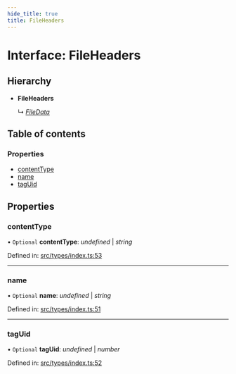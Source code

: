 ```yaml
---
hide_title: true
title: FileHeaders
---
```


# Interface: FileHeaders

## Hierarchy

* **FileHeaders**

  ↳ [*FileData*](filedata.md)

## Table of contents

### Properties

- [contentType](fileheaders.md#contenttype)
- [name](fileheaders.md#name)
- [tagUid](fileheaders.md#taguid)

## Properties

### contentType

• `Optional` **contentType**: *undefined* \| *string*

Defined in: [src/types/index.ts:53](https://github.com/ethersphere/bee-js/blob/313830a/src/types/index.ts#L53)

___

### name

• `Optional` **name**: *undefined* \| *string*

Defined in: [src/types/index.ts:51](https://github.com/ethersphere/bee-js/blob/313830a/src/types/index.ts#L51)

___

### tagUid

• `Optional` **tagUid**: *undefined* \| *number*

Defined in: [src/types/index.ts:52](https://github.com/ethersphere/bee-js/blob/313830a/src/types/index.ts#L52)
